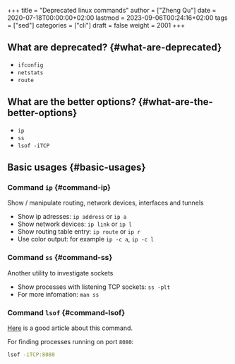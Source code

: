 +++
title = "Deprecated linux commands"
author = ["Zheng Qu"]
date = 2020-07-18T00:00:00+02:00
lastmod = 2023-09-06T00:24:16+02:00
tags = ["sed"]
categories = ["cli"]
draft = false
weight = 2001
+++

## What are deprecated? {#what-are-deprecated}

-   `ifconfig`
-   `netstats`
-   `route`


## What are the better options? {#what-are-the-better-options}

-   `ip`
-   `ss`
-   `lsof -iTCP`


## Basic usages {#basic-usages}


### Command `ip` {#command-ip}

Show / manipulate routing, network devices, interfaces and tunnels

-   Show ip adresses: `ip address` or `ip a`
-   Show network devices: `ip link` or `ip l`
-   Show routing table entry: `ip route` or `ip r`
-   Use color output: for example `ip -c a`, `ip -c l`


### Command `ss` {#command-ss}

Another utility to investigate sockets

-   Show processes with listening TCP sockets: `ss -plt`
-   For more infomation: `man ss`


### Command `lsof` {#command-lsof}

[Here](https://www.tecmint.com/10-lsof-command-examples-in-linux/) is a good article about this command.

For finding processes running on port `8080`:

```bash
lsof -iTCP:8080
```
